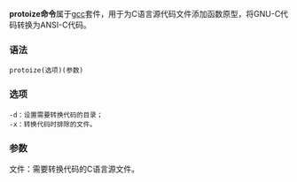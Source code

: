 **protoize命令**属于[gcc](#/gcc "gcc命令")套件，用于为C语言源代码文件添加函数原型，将GNU-C代码转换为ANSI-C代码。

### 语法  

```
protoize(选项)(参数)
```

### 选项  

```
-d：设置需要转换代码的目录；
-x：转换代码时排除的文件。
```

### 参数  

文件：需要转换代码的C语言源文件。